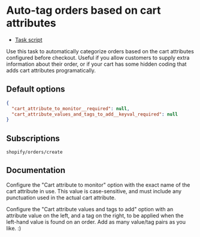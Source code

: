 # Auto-tag orders based on cart attributes

* [Task script](./script.liquid)

Use this task to automatically categorize orders based on the cart attributes configured before checkout. Useful if you allow customers to supply extra information about their order, or if your cart has some hidden coding that adds cart attributes programatically.

## Default options

```json
{
  "cart_attribute_to_monitor__required": null,
  "cart_attribute_values_and_tags_to_add__keyval_required": null
}
```

## Subscriptions

```liquid
shopify/orders/create
```

## Documentation

Configure the "Cart attribute to monitor" option with the exact name of the cart attribute in use. This value is case-sensitive, and must include any punctuation used in the actual cart attribute.

Configure the "Cart attribute values and tags to add" option with an attribute value on the left, and a tag on the right, to be applied when the left-hand value is found on an order. Add as many value/tag pairs as you like. :)